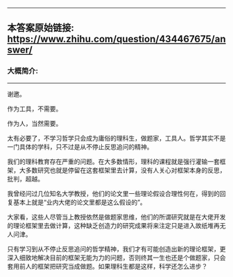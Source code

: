 ----------------------------------------
## 本答案原始链接: https://www.zhihu.com/question/434467675/answer/
### 大概简介: 
----------------------------------------
谢邀。

作为工具，不需要。

作为人，当然需要。

太有必要了，不学习哲学只会成为庸俗的理科生，做题家，工具人。哲学其实不是一门具体的学科，只不过是从不停止反思追问的精神。

我们的理科教育存在严重的问题。在大多数情形，理科的课程就是强行灌输一套框架，大多数研究也就是停留在这套框架里去计算，没有人关心对框架本身的反思，批判，超越。

我曾经问过几位知名大学教授，他们的论文里一些理论假设合理性何在，得到的回复基本上就是“业内大佬的论文里都是这么假设的”。

大家看，这些人尽管当上教授依然是做题家思维，他们的所谓研究就是在大佬开发的理论框架里去做计算，这种缺乏创造力的研究成果将来注定只是进入故纸堆再无人问津。

只有学习到从不停止反思追问的哲学精神，我们才有可能创造出新的理论框架，更深入细致地解决目前的框架无能为力的问题，否则终其一生也还是个做题家，只会套用前人的框架把研究当成做题。如果理科生都是这样，科学还怎么进步？